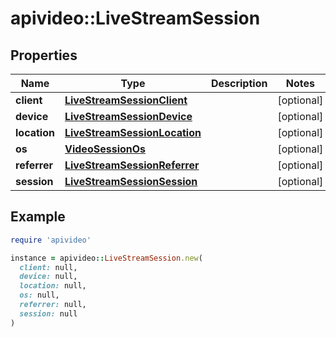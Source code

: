 # apivideo::LiveStreamSession

## Properties

| Name | Type | Description | Notes |
| ---- | ---- | ----------- | ----- |
| **client** | [**LiveStreamSessionClient**](LiveStreamSessionClient.md) |  | [optional] |
| **device** | [**LiveStreamSessionDevice**](LiveStreamSessionDevice.md) |  | [optional] |
| **location** | [**LiveStreamSessionLocation**](LiveStreamSessionLocation.md) |  | [optional] |
| **os** | [**VideoSessionOs**](VideoSessionOs.md) |  | [optional] |
| **referrer** | [**LiveStreamSessionReferrer**](LiveStreamSessionReferrer.md) |  | [optional] |
| **session** | [**LiveStreamSessionSession**](LiveStreamSessionSession.md) |  | [optional] |

## Example

```ruby
require 'apivideo'

instance = apivideo::LiveStreamSession.new(
  client: null,
  device: null,
  location: null,
  os: null,
  referrer: null,
  session: null
)
```


